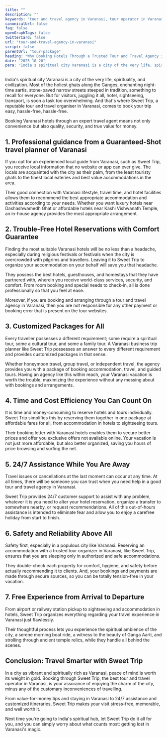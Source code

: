 ```yaml
---
title: ""
description: ""
keywords: "tour and travel agency in Varanasi, tour operator in Varanasi, hotels in Varanasi, Sweet Trip"
canonicalUrl: false
faq: false
openGraphTags: false
twitterCard: false
url: "tour-and-travel-agency-in-varanasi"
script: false
parentUrl: "tour-package"
heading: "Why Booking Hotels Through a Trusted Tour and Travel Agency in Varanasi Makes Your Trip Stress-Free"
date: "2025-10-20"
para: "India's spiritual city Varanasi is a city of the very life, spirituality, and civilization. Most of the holiest ghats along the Ganges, enchanting night-time aartis, stone-paved narrow streets steeped in tradition, something to recall for everyone. But for visitors, juggling it all, hotel, sightseeing, transport, is soon a task too overwhelming. And that's where Sweet Trip, a reputable tour and travel organiser in Varanasi, comes to book your trip easy, hassle-free, hassle-free."
---
```


<p>India's spiritual city Varanasi is a city of the very life, spirituality, and civilization. Most of the holiest ghats along the Ganges, enchanting night-time aartis, stone-paved narrow streets steeped in tradition, something to recall for everyone. But for visitors, juggling it all, hotel, sightseeing, transport, is soon a task too overwhelming. And that's where Sweet Trip, a reputable tour and travel organiser in Varanasi, comes to book your trip easy, hassle-free, hassle-free.</p>
<p className="mt-2">Booking Varanasi hotels through an expert travel agent means not only convenience but also quality, security, and true value for money.</p>
<h2 className="mt-5 font-bold">
1. Professional guidance from a Guaranteed-Shot travel planner of Varanasi
</h2>
<p>
           If you opt for an experienced local guide from Varanasi, such as Sweet Trip, you receive local information that no website or app can ever give. The locals are acquainted with the city as their palm, from the least touristy ghats to the finest local eateries and best value accommodations in the area.
              </p>
              <p className="mt-2">Their good connection with Varanasi lifestyle, travel time, and hotel facilities allows them to recommend the best appropriate accommodation and activities according to your needs. Whether you want luxury hotels near Dashashwamedh Ghat or affordable hotels near Kashi Vishwanath Temple, an in-house agency provides the most appropriate arrangement.</p>
              <h2 className="mt-5 font-bold">
             2. Trouble-Free Hotel Reservations with Comfort Guarantee
              </h2>
              <p>Finding the most suitable Varanasi hotels will be no less than a headache, especially during religious festivals or festivals when the city is overcrowded with pilgrims and travellers. Leaving it to Sweet Trip to organize your accommodation on your behalf will save you that headache.</p>
              <p className="mt-2">They possess the best hotels, guesthouses, and homestays that they have partnered with, wherein you receive world-class services, security, and comfort. From room booking and special needs to check-in, all is done professionally so that you feel at ease.</p>
              <p className="mt-2">Moreover, if you are booking and arranging through a tour and travel agency in Varanasi, then you are not responsible for any other payment or booking error that is present on the tour websites.</p>
              <h2 className="mt-5 font-bold">3. Customized Packages for All</h2>
              <p>Every traveller possesses a different requirement; some require a spiritual tour, some a cultural tour, and some a family tour. A Varanasi business trip planner like Sweet Trip possesses an answer to every different requirement and provides customized packages in that sense.</p>
               <p className="mt-2">
                Whether honeymoon travel, group travel, or independent travel, the agency provides you with a package of booking accommodation, travel, and guided tours. Having an agency like this within reach, your Varanasi vacation is worth the trouble, maximizing the experience without any messing about with bookings and arrangements.
              </p>
               <h2 className="mt-5 font-bold">
            4. Time and Cost Efficiency You Can Count On
              </h2>
              <p>It is time and money-consuming to reserve hotels and tours individually. Sweet Trip simplifies this by reserving them together in one package at affordable fares for all, from accommodation in hotels to sightseeing tours.</p>
              <p className="mt-2">Their booking letter with Varanasi hotels enables them to secure better prices and offer you exclusive offers not available online. Your vacation is not just more affordable, but also better organized, saving you hours of price browsing and surfing the net.</p>
              <h2 className="mt-5 font-bold">5. 24/7 Assistance While You Are Away</h2>
              <p>Travel issues or cancellations at the last moment can occur at any time. At all times, there will be someone you can trust when you need help in a good tour and travel agency in Varanasi.</p>
              <p className="mt-2">Sweet Trip provides 24/7 customer support to assist with any problem, whatever it is you need to alter your hotel reservation, organize a transfer to somewhere nearby, or request recommendations. All of this out-of-hours assistance is intended to eliminate fear and allow you to enjoy a carefree holiday from start to finish.</p>              
               <h2 className="mt-5 font-bold">6. Safety and Reliability Above All</h2>
              <p>Safety first, especially in a populous city like Varanasi. Reserving an accommodation with a trusted tour organizer in Varanasi, like Sweet Trip, ensures that you are sleeping only in authorized and safe accommodations.</p>
              <p className="mt-2">They double-check each property for comfort, hygiene, and safety before actually recommending it to clients. And, your bookings and payments are made through secure sources, so you can be totally tension-free in your vacation.</p>
               <h2 className="mt-5 font-bold">7. Free Experience from Arrival to Departure</h2>
              <p>From airport or railway station pickup to sightseeing and accommodation in hotels, Sweet Trip organizes everything regarding your travel experience in Varanasi just flawlessly.</p>
              <p className="mt-2">Their thoughtful process lets you experience the spiritual ambience of the city, a serene morning boat ride, a witness to the beauty of Ganga Aarti, and strolling through ancient temple relics, while they handle all behind the scenes.</p>
               <h2 className="mt-5 font-bold">Conclusion: Travel Smarter with Sweet Trip</h2>
              <p>In a city as vibrant and spiritually rich as Varanasi, peace of mind is worth its weight in gold. Booking through Sweet Trip, the best tour and travel operator in Varanasi, is your assurance of enjoying the charm of the city, minus any of the customary inconveniences of travelling.</p>
              <p className="mt-2">From value-for-money tips and staying in Varanasi to 24/7 assistance and customized itineraries, Sweet Trip makes your visit stress-free, memorable, and well worth it.</p>
<p className="mt-2">Next time you're going to India's spiritual hub, let Sweet Trip do it all for you, and you can simply worry about what counts most: getting lost in Varanasi's magic.</p>
